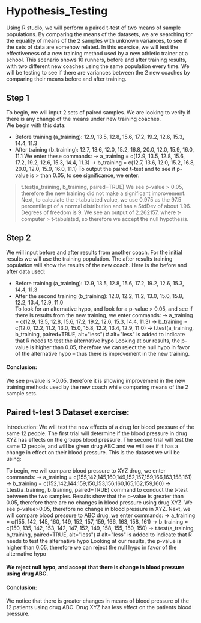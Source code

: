 # Hypothesis_Testing
Using R studio, we will perform a paired t-test of two means of sample populations. By comparing the means of the datasets, we are searching for the equality of means of the 2 samples with unknown variances, to see if the sets of data are somehow related.  In this exercise, we will test the effectiveness of a new training method used by a new athletic trainer at a school. This scenario shows 10 runners, before and after training results, with two different new coaches using the same population every time. We will be testing to see if there are variances between the 2 new coaches by comparing their means before and after training. 
## Step 1
To begin, we will input 2 sets of paired samples. We are looking to verify if there is any change of the means under new training coaches. 	
We begin with this data:
- Before training (a_training): 12.9, 13.5, 12.8, 15.6, 17.2, 19.2, 12.6, 15.3, 14.4, 11.3
- After training (b_training): 12.7, 13.6, 12.0, 15.2, 16.8, 20.0, 12.0, 15.9, 16.0, 11.1
We enter these commands:
-> a_training = c(12.9, 13.5, 12.8, 15.6, 17.2, 19.2, 12.6, 15.3, 14.4, 11.3) 
-> b_training = c(12.7, 13.6, 12.0, 15.2, 16.8, 20.0, 12.0, 15.9, 16.0, 11.1)
To output the paired t-test and to see if p-value is > than 0.05, to see significance, we enter:
 > t.test(a_training, b_training, paired=TRUE)
 We see p-value > 0.05, therefore the new training did not make a significant improvement.
 Next, to calculate the t-tabulated value, we use 0.975 as the 97.5 percentile pt of a normal distribution and has a StdDev of about 1.96. Degrees of freedom is 9.
 We see an output of 2.262157, where t-computer > t-tabulated, so therefore we accept the null hypothesis.
 ## Step 2
We will input before and after results from another coach. For the initial results we will use the training population. The after results training population will show the results of the new coach. 
Here is the before and after data used:
- Before training (a_training): 12.9, 13.5, 12.8, 15.6, 17.2, 19.2, 12.6, 15.3, 14.4, 11.3 
- After the second training (b_training): 12.0, 12.2, 11.2, 13.0, 15.0, 15.8, 12.2, 13.4, 12.9, 11.0	
To look for an alternative hypo, and look for a p-value > 0.05, and see if there is results from the new training, we enter commands:
-> a_training = c(12.9, 13.5, 12.8, 15.6, 17.2, 19.2, 12.6, 15.3, 14.4, 11.3) 
-> b_training = c(12.0, 12.2, 11.2, 13.0, 15.0, 15.8, 12.2, 13.4, 12.9, 11.0) 
-> t.test(a_training, b_training, paired=TRUE, alt="less") # alt="less" is added to indicate that R needs to test the alternative hypo Looking at our results, the p-value is higher than 0.05, therefore we can reject the null hypo in favor of the alternative hypo – thus there is improvement in the new training.
#### Conclusion:
We see p-value is >0.05, therefore  it is showing improvement in the new training methods used by the new coach while comparing means of the 2 sample sets.

## Paired t-test 3 Dataset exercise:
Introduction:
We will test the new effects of a drug for blood pressure of the same 12 people. The first trial will determine if the blood pressure in drug XYZ has effects on the groups blood pressure. The second trial will test the same 12 people, and will be given drug ABC and we will see if it has a change in effect on their blood pressure. 
This is the dataset we will be using:

To begin, we will compare blood pressure to XYZ drug, we enter commands:
-> a_training = c(155,142,145,160,149,152,157,159,166,163,158,161)
-> b_training = c(152,142,144,159,150,153,156,160,165,162,159,160)
-> t.test(a_training, b_training, paired=TRUE)
command to conduct the t-test between the two samples. Results show that the p-value is greater than 0.05, therefore there are no changes in blood pressure using drug XYZ.
We see p-value>0.05, therefore no change in blood pressure in XYZ.
Next, we will compare blood pressure to ABC drug, we enter commands:
-> a_training = c(155,	142,	145,	160,	149,	152,	157,	159,	166,	163,	158,	161)
-> b_training = c(150,	135,	142,	153,	142,	147,	152,	149,	158,	155,	150,	150)
-> t.test(a_training, b_training, paired=TRUE, alt="less") # alt="less" is added to indicate that R needs to test the alternative hypo Looking at our results, the p-value is higher than 0.05, therefore we can reject the null hypo in favor of the alternative hypo
#### We reject null hypo, and accept that there is change in blood pressure using drug ABC.
#### Conclusion:
We notice that there is greater changes in means of blood pressure of the 12 patients using drug ABC. Drug XYZ has less effect on the patients blood pressure. 
